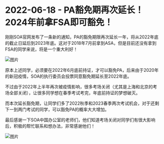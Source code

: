 # 2022-06-18 - PA豁免期再次延长！2024年前拿FSA即可豁免！

刚刚SOA官网发布了一条新的通知，PA的豁免期限再次延长一年，将从2022年底的截止日延后到2023年底。这对于2018年7月前拿到ASA，但是目前还没有拿到FSA的同学来说，将是一个重大利好！

![图片](https://mmbiz.qpic.cn/mmbiz_png/PVTr5cqOmdtdfAiaQicsnvNUJSiaQicAiapX8fsU1Juy6sE0pmWpibCRySibyNxJkZlydDicw7l7SkmrBarCO2Wy58NvYQ/640?wx_fmt=png&tp=webp&wxfrom=5&wx_lazy=1)

原本上述同学，必须要在2022年6月底前持证，才可以豁免PA，后来由于2020年的新冠疫情，SOA的执行委员会投票同意豁免期延长至2022年底。

不过由于2022年上半年再次被疫情影响，很多考场关闭（尤其是上海和北京的考场全部关闭），让很多同学想在春季考试考完，年底前持证的梦想破灭。

而本次延长豁免期，让同学们多了2022秋季和2023春季两次考试机会，对于还剩下一到两门考试的同学，可以豁免PA的概率大大增加。

最后感谢一下SOA中国办公室的老师们，他们知道考场关闭对同学们有很大影响后，积极的帮忙联系和想办法，非常感谢他们！

![图片](https://mmbiz.qpic.cn/mmbiz_jpg/PVTr5cqOmdtdfAiaQicsnvNUJSiaQicAiapX8SZ9gVnicv53Gm3mqeWadTPYsU7SYc5r3IYeGAQlEp4lhdWLYwzuhrTg/640?wx_fmt=jpeg&tp=webp&wxfrom=5&wx_lazy=1)